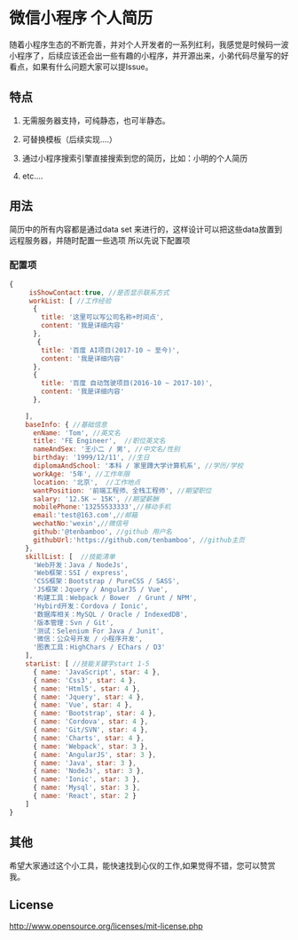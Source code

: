 # 微信小程序 个人简历


随着小程序生态的不断完善，并对个人开发者的一系列红利，我感觉是时候码一波小程序了，后续应该还会出一些有趣的小程序，并开源出来，小弟代码尽量写的好看点，如果有什么问题大家可以提Issue。

## 特点

1. 无需服务器支持，可纯静态，也可半静态。

2. 可替换模板（后续实现....）

3. 通过小程序搜索引擎直接搜索到您的简历，比如：小明的个人简历

4. etc....


## 用法

简历中的所有内容都是通过data set 来进行的，这样设计可以把这些data放置到远程服务器，并随时配置一些选项
所以先说下配置项


### 配置项

```javascript
{
     isShowContact:true, //是否显示联系方式
     workList: [ //工作经验
      {
        title: '这里可以写公司名称+时间点',
        content: '我是详细内容'
      },
       {
        title: '百度 AI项目(2017-10 ~ 至今)',
        content: '我是详细内容'
      },
      {
        title: '百度 自动驾驶项目(2016-10 ~ 2017-10)',
        content: '我是详细内容'
      },
      
    ],
    baseInfo: { //基础信息
      enName: 'Tom', //英文名
      title: 'FE Engineer',  //职位英文名
      nameAndSex: '王小二 / 男', //中文名/性别
      birthday: '1999/12/11', //生日
      diplomaAndSchool: '本科 / 家里蹲大学计算机系', //学历/学校
      workAge: '5年', //工作年限
      location: '北京',  //工作地点
      wantPosition: '前端工程师、全栈工程师', //期望职位
      salary: '12.5K ~ 15K', //期望薪酬
      mobilePhone:'13255533333',//移动手机
      email:'test@163.com',//邮箱
      wechatNo:'wexin',//微信号
      github:'@tenbamboo', //github 用户名
      githubUrl:'https://github.com/tenbamboo', //github主页
    },
    skillList: [  //技能清单
      'Web开发：Java / NodeJs',
      'Web框架：SSI / express',
      'CSS框架：Bootstrap / PureCSS / SASS',
      'JS框架：Jquery / AngularJS / Vue',
      '构建工具：Webpack / Bower  / Grunt / NPM',
      'Hybird开发：Cordova / Ionic',
      '数据库相关：MySQL / Oracle / IndexedDB',
      '版本管理：Svn / Git',
      '测试：Selenium For Java / Junit',
      '微信：公众号开发 / 小程序开发',
      '图表工具：HighChars / EChars / D3'
    ],
    starList: [ //技能关键字start 1-5
      { name: 'JavaScript', star: 4 },
      { name: 'Css3', star: 4 },
      { name: 'Html5', star: 4 },
      { name: 'Jquery', star: 4 },
      { name: 'Vue', star: 4 },
      { name: 'Bootstrap', star: 4 },
      { name: 'Cordova', star: 4 },
      { name: 'Git/SVN', star: 4 },
      { name: 'Charts', star: 4 },
      { name: 'Webpack', star: 3 },
      { name: 'AngularJS', star: 3 },
      { name: 'Java', star: 3 },
      { name: 'NodeJs', star: 3 },
      { name: 'Ionic', star: 3 },
      { name: 'Mysql', star: 3 },
      { name: 'React', star: 2 }
    ]
}

```

## 其他

希望大家通过这个小工具，能快速找到心仪的工作,如果觉得不错，您可以赞赏我。


## License
http://www.opensource.org/licenses/mit-license.php

